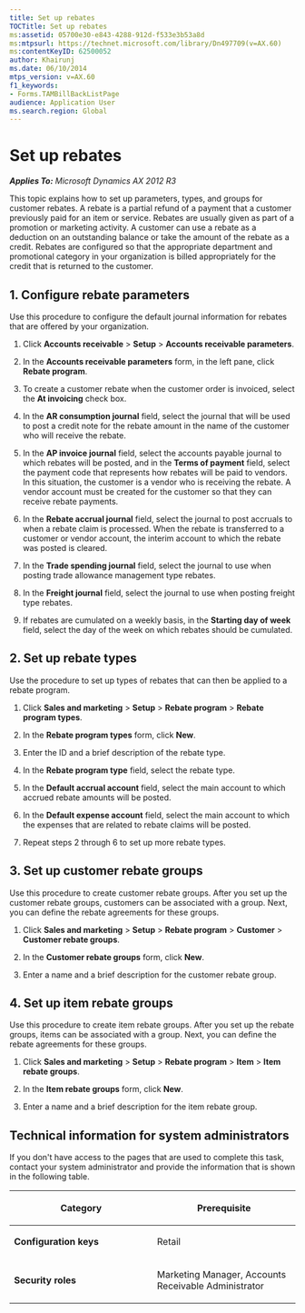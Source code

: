 ```yaml
---
title: Set up rebates
TOCTitle: Set up rebates
ms:assetid: 05700e30-e843-4288-912d-f533e3b53a8d
ms:mtpsurl: https://technet.microsoft.com/library/Dn497709(v=AX.60)
ms:contentKeyID: 62500052
author: Khairunj
ms.date: 06/10/2014
mtps_version: v=AX.60
f1_keywords:
- Forms.TAMBillBackListPage
audience: Application User
ms.search.region: Global
---
```


# Set up rebates 


_**Applies To:** Microsoft Dynamics AX 2012 R3_

This topic explains how to set up parameters, types, and groups for customer rebates. A rebate is a partial refund of a payment that a customer previously paid for an item or service. Rebates are usually given as part of a promotion or marketing activity. A customer can use a rebate as a deduction on an outstanding balance or take the amount of the rebate as a credit. Rebates are configured so that the appropriate department and promotional category in your organization is billed appropriately for the credit that is returned to the customer.

## 1\. Configure rebate parameters

Use this procedure to configure the default journal information for rebates that are offered by your organization.

1.  Click **Accounts receivable** \> **Setup** \> **Accounts receivable parameters**.

2.  In the **Accounts receivable parameters** form, in the left pane, click **Rebate program**.

3.  To create a customer rebate when the customer order is invoiced, select the **At invoicing** check box.

4.  In the **AR consumption journal** field, select the journal that will be used to post a credit note for the rebate amount in the name of the customer who will receive the rebate.

5.  In the **AP invoice journal** field, select the accounts payable journal to which rebates will be posted, and in the **Terms of payment** field, select the payment code that represents how rebates will be paid to vendors. In this situation, the customer is a vendor who is receiving the rebate. A vendor account must be created for the customer so that they can receive rebate payments.

6.  In the **Rebate accrual journal** field, select the journal to post accruals to when a rebate claim is processed. When the rebate is transferred to a customer or vendor account, the interim account to which the rebate was posted is cleared.

7.  In the **Trade spending journal** field, select the journal to use when posting trade allowance management type rebates.

8.  In the **Freight journal** field, select the journal to use when posting freight type rebates.

9.  If rebates are cumulated on a weekly basis, in the **Starting day of week** field, select the day of the week on which rebates should be cumulated.

## 2\. Set up rebate types

Use the procedure to set up types of rebates that can then be applied to a rebate program.

1.  Click **Sales and marketing** \> **Setup** \> **Rebate program** \> **Rebate program types**.

2.  In the **Rebate program types** form, click **New**.

3.  Enter the ID and a brief description of the rebate type.

4.  In the **Rebate program type** field, select the rebate type.

5.  In the **Default accrual account** field, select the main account to which accrued rebate amounts will be posted.

6.  In the **Default expense account** field, select the main account to which the expenses that are related to rebate claims will be posted.

7.  Repeat steps 2 through 6 to set up more rebate types.

## 3\. Set up customer rebate groups

Use this procedure to create customer rebate groups. After you set up the customer rebate groups, customers can be associated with a group. Next, you can define the rebate agreements for these groups.

1.  Click **Sales and marketing** \> **Setup** \> **Rebate program** \> **Customer** \> **Customer rebate groups**.

2.  In the **Customer rebate groups** form, click **New**.

3.  Enter a name and a brief description for the customer rebate group.

## 4\. Set up item rebate groups

Use this procedure to create item rebate groups. After you set up the rebate groups, items can be associated with a group. Next, you can define the rebate agreements for these groups.

1.  Click **Sales and marketing** \> **Setup** \> **Rebate program** \> **Item** \> **Item rebate groups**.

2.  In the **Item rebate groups** form, click **New**.

3.  Enter a name and a brief description for the item rebate group.

## Technical information for system administrators

If you don't have access to the pages that are used to complete this task, contact your system administrator and provide the information that is shown in the following table.

<table>
<colgroup>
<col style="width: 50%" />
<col style="width: 50%" />
</colgroup>
<thead>
<tr class="header">
<th><p>Category</p></th>
<th><p>Prerequisite</p></th>
</tr>
</thead>
<tbody>
<tr class="odd">
<td><p><strong>Configuration keys</strong></p></td>
<td><p>Retail</p></td>
</tr>
<tr class="even">
<td><p><strong>Security roles</strong></p></td>
<td><p>Marketing Manager, Accounts Receivable Administrator</p></td>
</tr>
</tbody>
</table>

  


